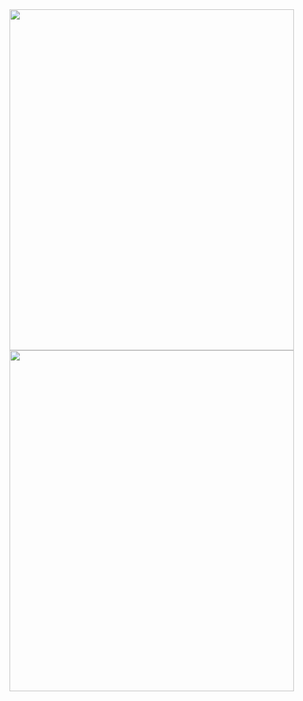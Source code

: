 <img src='https://lh3.googleusercontent.com/AyfMUkPdLW69AwPtiA-vXx8Q9jbPRdHSlL9gA7Ov5eaEf8ntI_axtuCtG01QzpyrE_byPGyCwSHYSEbRCQIGbGmMvd5A3Kd9Ln71aZ3-2sMvX_2SSCQSrbChTxyw4FSJ2Sv0M5RLk99j0SeCYNJjvHbgR1B-iM0c1uy6MYAempVfktGYTMj6NubmuGwj8G5qUGJXU5BEhEugGPnItgMT-qjryUf_I4GiBCfD2QeCK1nWPemx8OQQ7vTDT59Dcg-mnvQYpezmye_iIXSI8noVxa2BduJeRNe26B7Ysh6OCpelNz2svS2MzCJKRb4z6Lf1G5ESMqWJqW8ZgeDInlzU4aWzfjic4FmQQlFmzrQISyAR-2LFbQVYoiupcu_H1dICeTRfCoo3A6eYHSV3nM9yS-T2x0kv6q6w6U7VK3t_lFp3hPRvQ8C8Oy0gAUIZUAi7TMzZ4Co8Xe8CJ8u-ef21hVbrJyJfCjTscuhJlF2aVgsyGtuwkKny1tuBuBPdOcthVbtI01XKf7MBfSTftNkb5O94WWTlplkXt3NJqQwm8ipE-3KnV0YNw8BF0y7ILOya91D-4CBtsYux4fSjpit9k_WXMStvS31OaEBnCPHiPnlN25UpJ75P-GWYO9PMVEbqzUYTFOlWgu3Heo-4ijnpNqPfZaBio_JfPnsDTfL0N4bWR2tysxZbBxapBdK876BeA4MMjxIjCjH-hneV44rcgkt662_7SNVBIEvgREoGGdMCjkNWLE-wbXwqyTV9mFqXYUiLMxrh5oH85AK3xVkK7r9wdure1eJT46FieD1tbdhDItjT-2UtPb8wynOwVUrdx6Bp_A=w1536-h1474-no?authuser=0' height="600" width="500"/>
<br/>
<img src='https://lh3.googleusercontent.com/Qwq9Y8AIPlenJ7ixMkfm101xFmCHnRTRwQBuG3wiQgdhJFGUIQo1vj9s2dg5htBttp2DiVGSSzBC8Eyuyx0bi2nMuPSSNg2oKgoqHEKx6e4nCFmp1orGXJa5OJCcw8tBRNZJYjKUYr8SrD_-dpT6RfwHlq7WkAAznOGRi1EjQkUoCmYKxXOPwbe5Al_iaR9g_ysxpu-wS6xTS-9HD264ZfxO8oZ2TUJH-d34F0CCvMss_t1akESbbcF6BT1jA8NEdiyUfGIiAEDlkPMpAaoWlYKIeJgcjZ3FkG2cWscwEdPIwN3d3N7DqZnwdsGo8nuwg2wKMVhGuRerrMLVGdoPzLnywmmJDpH_8S8-kdCy-O8QMauNLgekagXLL3qYeELg9JJ5sSO2wFBd9c4Uzik87U5e6RBM2JHQtxqa0kUuUAEPaidMyt7NS6IuZ5Uy37verwuPaclx_eN1y6CcANHNqxLh98teAdaRgPNKI-PSLWEAUakZ_qS_zvZIz95a_LN7J60TjRU0IlL2KrFxwSps2a_dxqjoh6M8HULVbwoGbHvaEFcBRrVn3E5XHj6ZCt_KHMa3v2GqC-9IxLwW1FhWeTzn5E5XNW2iQRlEyZewNiI2acfgtSpHm9kDh6Kg85vf7hbP3GpzNt7HjdLL2HmgK0E3EcGO6B_lbluE5Wlm7yq8yb3ATiUvAHsm77Hp18fE4vIygdrCMqAws3yVJqk67cBhzTlsu87NVC5M5_tvDHXvli4_UPdt3t8-IdaLEPh9Uai7YogACaijYTDhnHeDtphtAYWoccd0he4ZWB8aUXOu9mxtir_nHRIM6B0lWIUoup9BXg=w1162-h1578-no?authuser=0' height="600" width="500"/>